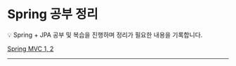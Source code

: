 # Spring 공부 정리

<aside>
💡 Spring + JPA 공부 및 복습을 진행하며 정리가 필요한 내용을 기록합니다.

</aside>

[Spring MVC 1, 2](Spring%20%E1%84%80%E1%85%A9%E1%86%BC%E1%84%87%E1%85%AE%20%E1%84%8C%E1%85%A5%E1%86%BC%E1%84%85%E1%85%B5%2022200341832380798869ff2a4cb322b1/Spring%20MVC%201,%202%20222003418323809cae15eb3bdd59df11.csv)

---
